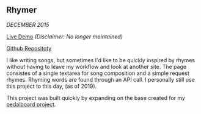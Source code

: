 ## Rhymer


*DECEMBER 2015*

[Live Demo](./rhymer/) *(Disclaimer: No longer maintained)*

[Github Repositoty](https://github.com/JakeThurman/Rhymer)

I like writing songs, but sometimes I'd like to be quickly inspired by rhymes without having to leave my workflow and look at another site. 
The page consistes of a single textarea for song composition and a simple request rhymes.
Rhyming words are found through an API call.
I personally still use this project to this day, (as of 2019).

This project was built quickly by expanding on the base created for my [pedalboard project](./pedalboardProject.html).